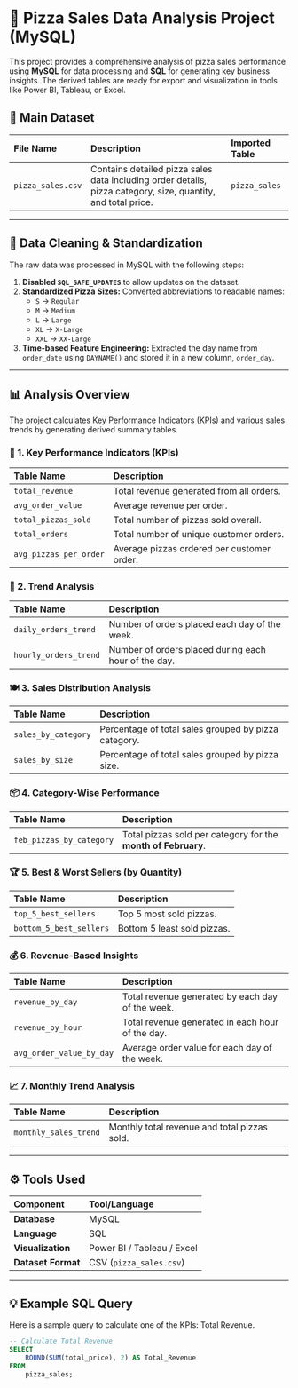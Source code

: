 # 🍕 Pizza Sales Data Analysis Project (MySQL)

This project provides a comprehensive analysis of pizza sales performance using **MySQL** for data processing and **SQL** for generating key business insights. The derived tables are ready for export and visualization in tools like Power BI, Tableau, or Excel.

## 📁 Main Dataset

| File Name | Description | Imported Table |
| :--- | :--- | :--- |
| `pizza_sales.csv` | Contains detailed pizza sales data including order details, pizza category, size, quantity, and total price. | `pizza_sales` |

---

## 🧹 Data Cleaning & Standardization

The raw data was processed in MySQL with the following steps:

1. **Disabled `SQL_SAFE_UPDATES`** to allow updates on the dataset.
2. **Standardized Pizza Sizes:** Converted abbreviations to readable names:
    * `S` → `Regular`
    * `M` → `Medium`
    * `L` → `Large`
    * `XL` → `X-Large`
    * `XXL` → `XX-Large`
3. **Time-based Feature Engineering:** Extracted the day name from `order_date` using `DAYNAME()` and stored it in a new column, `order_day`.

---

## 📊 Analysis Overview

The project calculates Key Performance Indicators (KPIs) and various sales trends by generating derived summary tables.

### 🧾 1. Key Performance Indicators (KPIs)

| Table Name | Description |
| :--- | :--- |
| `total_revenue` | Total revenue generated from all orders. |
| `avg_order_value` | Average revenue per order. |
| `total_pizzas_sold` | Total number of pizzas sold overall. |
| `total_orders` | Total number of unique customer orders. |
| `avg_pizzas_per_order` | Average pizzas ordered per customer order. |

### 📅 2. Trend Analysis

| Table Name | Description |
| :--- | :--- |
| `daily_orders_trend` | Number of orders placed each day of the week. |
| `hourly_orders_trend` | Number of orders placed during each hour of the day. |

### 🍽️ 3. Sales Distribution Analysis

| Table Name | Description |
| :--- | :--- |
| `sales_by_category` | Percentage of total sales grouped by pizza category. |
| `sales_by_size` | Percentage of total sales grouped by pizza size. |

### 📦 4. Category-Wise Performance

| Table Name | Description |
| :--- | :--- |
| `feb_pizzas_by_category` | Total pizzas sold per category for the **month of February**. |

### 🏆 5. Best & Worst Sellers (by Quantity)

| Table Name | Description |
| :--- | :--- |
| `top_5_best_sellers` | Top 5 most sold pizzas. |
| `bottom_5_best_sellers` | Bottom 5 least sold pizzas. |

### 💰 6. Revenue-Based Insights

| Table Name | Description |
| :--- | :--- |
| `revenue_by_day` | Total revenue generated by each day of the week. |
| `revenue_by_hour` | Total revenue generated in each hour of the day. |
| `avg_order_value_by_day` | Average order value for each day of the week. |

### 📈 7. Monthly Trend Analysis

| Table Name | Description |
| :--- | :--- |
| `monthly_sales_trend` | Monthly total revenue and total pizzas sold. |

---

## ⚙️ Tools Used

| Component | Tool/Language |
| :--- | :--- |
| **Database** | MySQL |
| **Language** | SQL |
| **Visualization** | Power BI / Tableau / Excel |
| **Dataset Format** | CSV (`pizza_sales.csv`) |

---

## 💡 Example SQL Query

Here is a sample query to calculate one of the KPIs: Total Revenue.

```sql
-- Calculate Total Revenue
SELECT 
    ROUND(SUM(total_price), 2) AS Total_Revenue
FROM 
    pizza_sales;
